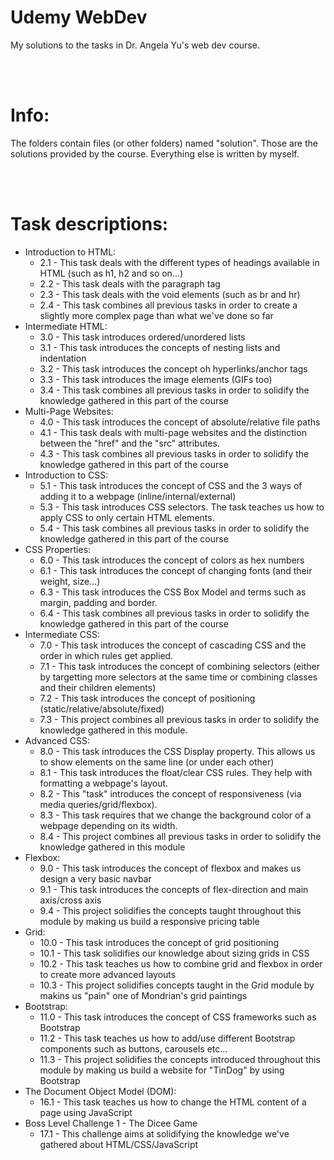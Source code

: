 # Udemy WebDev
My solutions to the tasks in Dr. Angela Yu's web dev course. 

<br/>
<br/>

# Info:
The folders contain files (or other folders) named "solution". Those are the solutions provided by the course. Everything else is written by myself.

<br/>
<br/>

# Task descriptions:
- Introduction to HTML:
    - 2.1 - This task deals with the different types of headings available in HTML (such as h1, h2 and so on...)
    - 2.2 - This task deals with the paragraph tag
    - 2.3 - This task deals with the void elements (such as br and hr)
    - 2.4 - This task combines all previous tasks in order to create a slightly more complex page than what we've done so far
- Intermediate HTML:
    - 3.0 - This task introduces ordered/unordered lists
    - 3.1 - This task introduces the concepts of nesting lists and indentation
    - 3.2 - This task introduces the concept oh hyperlinks/anchor tags
    - 3.3 - This task introduces the image elements (GIFs too)
    - 3.4 - This task combines all previous tasks in order to solidify the knowledge gathered in this part of the course
- Multi-Page Websites:
    - 4.0 - This task introduces the concept of absolute/relative file paths
    - 4.1 - This task deals with multi-page websites and the distinction between the "href" and the "src" attributes.
    - 4.3 - This task combines all previous tasks in order to solidify the knowledge gathered in this part of the course 
- Introduction to CSS:
    - 5.1 - This task introduces the concept of CSS and the 3 ways of adding it to a webpage (inline/internal/external)
    - 5.3 - This task introduces CSS selectors. The task teaches us how to apply CSS to only certain HTML elements.
    - 5.4 - This task combines all previous tasks in order to solidify the knowledge gathered in this part of the course
- CSS Properties:
    - 6.0 - This task introduces the concept of colors as hex numbers 
    - 6.1 - This task introduces the concept of changing fonts (and their weight, size...)
    - 6.3 - This task introduces the CSS Box Model and terms such as margin, padding and border.
    - 6.4 - This task combines all previous tasks in order to solidify the knowledge gathered in this part of the course
- Intermediate CSS:
    - 7.0 - This task introduces the concept of cascading CSS and the order in which rules get applied.
    - 7.1 - This task introduces the concept of combining selectors (either by targetting more selectors at the same time or combining classes and their children elements)
    - 7.2 - This task introduces the concept of positioning (static/relative/absolute/fixed)
    - 7.3 - This project combines all previous tasks in order to solidify the knowledge gathered in this module.
- Advanced CSS:
    - 8.0 - This task introduces the CSS Display property. This allows us to show elements on the same line (or under each other)
    - 8.1 - This task introduces the float/clear CSS rules. They help with formatting a webpage's layout.
    - 8.2 - This "task" introduces the concept of responsiveness (via media queries/grid/flexbox).
    - 8.3 - This task requires that we change the background color of a webpage depending on its width.
    - 8.4 - This project combines all previous tasks in order to solidify the knowledge gathered in this module 
- Flexbox:
    - 9.0 - This task introduces the concept of flexbox and makes us design a very basic navbar
    - 9.1 - This task introduces the concepts of flex-direction and main axis/cross axis 
    - 9.4 - This project solidifies the concepts taught throughout this module by making us build a responsive pricing table
- Grid: 
    - 10.0 - This task introduces the concept of grid positioning
    - 10.1 - This task solidifies our knowledge about sizing grids in CSS
    - 10.2 - This task teaches us how to combine grid and flexbox in order to create more advanced layouts
    - 10.3 - This project solidifies concepts taught in the Grid module by makins us "pain" one of Mondrian's grid paintings
- Bootstrap:
    - 11.0 - This task introduces the concept of CSS frameworks such as Bootstrap
    - 11.2 - This task teaches us how to add/use different Bootstrap components such as buttons, carousels etc...
    - 11.3 - This project solidifies the concepts introduced throughout this module by making us build a website for "TinDog" by using Bootstrap
- The Document Object Model (DOM):
    - 16.1 - This task teaches us how to change the HTML content of a page using JavaScript
- Boss Level Challenge 1 - The Dicee Game
    - 17.1 - This challenge aims at solidifying the knowledge we've gathered about HTML/CSS/JavaScript